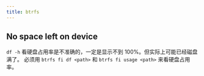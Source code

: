 ```yaml
---
title: btrfs
---
```



## No space left on device

`df -h` 看硬盘占用率是不准确的，一定是显示不到 100%。但实际上可能已经磁盘满了。
必须用 `btrfs fi df <path>` 和 `btrfs fi usage <path>` 来看硬盘占用率。

